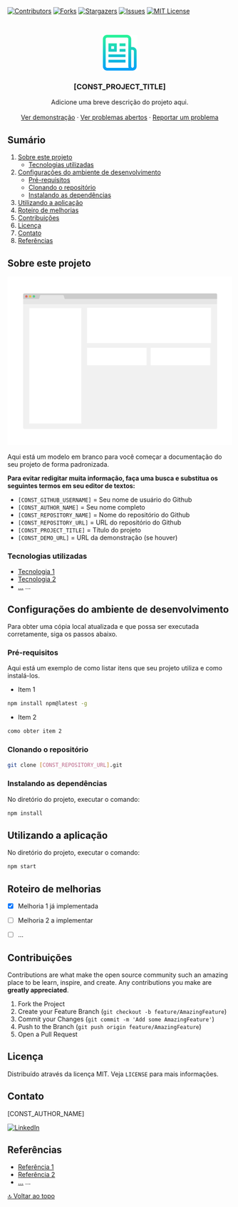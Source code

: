 <!--
*** Aqui está um modelo em branco para você começar a documentação do seu projeto de forma padronizada.
***
*** Para evitar redigitar muita informação, faça uma busca e substitua os seguintes termos em seu editor de textos:
***
*** [CONST_GITHUB_USERNAME] = Seu nome de usuário do Github
*** [CONST_AUTHOR_NAME] = Seu nome completo
*** [CONST_REPOSITORY_NAME] = Nome do repositório do Github
*** [CONST_REPOSITORY_URL] = URL do repositório do Github
*** [CONST_PROJECT_TITLE] = Título do projeto
*** [CONST_DEMO_URL] = URL da demonstração (se houver)
-->


<!-- PROJECT SHIELDS -->
<!--
*** I'm using markdown "reference style" links for readability.
*** Reference links are enclosed in brackets [ ] instead of parentheses ( ).
*** See the bottom of this document for the declaration of the reference variables
*** for contributors-url, forks-url, etc. This is an optional, concise syntax you may use.
*** https://www.markdownguide.org/basic-syntax/#reference-style-links
-->
[![Contributors][contributors-shield]][contributors-url]
[![Forks][forks-shield]][forks-url]
[![Stargazers][stars-shield]][stars-url]
[![Issues][issues-shield]][issues-url]
[![MIT License][license-shield]][license-url]


<!-- PROJECT LOGO -->
<br />
<p align="center">
  <a href="https://github.com/[CONST_GITHUB_USERNAME]/[CONST_REPOSITORY_NAME]">
    <img src=".github/logo.png" alt="[CONST_REPOSITORY_NAME]" width="80" height="80">
  </a>

  <h3 align="center">[CONST_PROJECT_TITLE]</h3>

  <p align="center">
    Adicione uma breve descrição do projeto aqui.
    <br />
    <br />
    <a href="[CONST_DEMO_URL]">Ver demonstração</a>
    ·
    <a href="https://github.com/[CONST_GITHUB_USERNAME]/[CONST_REPOSITORY_NAME]/issues">Ver problemas abertos</a>
    ·
    <a href="https://github.com/[CONST_GITHUB_USERNAME]/[CONST_REPOSITORY_NAME]/issues/new">Reportar um problema</a>
  </p>
</p>


<!-- TABLE OF CONTENTS -->
## Sumário

<ol>
    <li>
        <a href="#sobre-este-projeto">Sobre este projeto</a>
        <ul>
            <li><a href="#tecnologias-utilizadas">Tecnologias utilizadas</a></li>
        </ul>
    </li>
    <li>
        <a href="#configurações-do-ambiente-de-desenvolvimento">Configurações do ambiente de desenvolvimento</a>
        <ul>
            <li><a href="#pré-requisitos">Pré-requisitos</a></li>
            <li><a href="#clonando-o-repositório">Clonando o repositório</a></li>
            <li><a href="#instalando-as-dependências">Instalando as dependências</a></li>
        </ul>
    </li>
    <li><a href="#utilizando-a-aplicação">Utilizando a aplicação</a></li>
    <li><a href="#roteiro-de-melhorias">Roteiro de melhorias</a></li>
    <li><a href="#contribuições">Contribuições</a></li>
    <li><a href="#licença">Licença</a></li>
    <li><a href="#contato">Contato</a></li>
    <li><a href="#referências">Referências</a></li>
</ol>


<!-- ABOUT THE PROJECT -->
## Sobre este projeto

[![Screenshot][product-screenshot]][product-screenshot]

Aqui está um modelo em branco para você começar a documentação do seu projeto de forma padronizada.

**Para evitar redigitar muita informação, faça uma busca e substitua os seguintes termos em seu editor de textos:**
- `[CONST_GITHUB_USERNAME]` = Seu nome de usuário do Github
- `[CONST_AUTHOR_NAME]` = Seu nome completo
- `[CONST_REPOSITORY_NAME]` = Nome do repositório do Github
- `[CONST_REPOSITORY_URL]` = URL do repositório do Github
- `[CONST_PROJECT_TITLE]` = Título do projeto
- `[CONST_DEMO_URL]` = URL da demonstração (se houver)


### Tecnologias utilizadas

* [Tecnologia 1](#link_para_tecnologia_1)
* [Tecnologia 2](#link_para_tecnologia_2)
* [...](#) ...


<!-- GETTING STARTED -->
## Configurações do ambiente de desenvolvimento

Para obter uma cópia local atualizada e que possa ser executada corretamente, siga os passos abaixo.

### Pré-requisitos

Aqui está um exemplo de como listar itens que seu projeto utiliza e como instalá-los.

* Item 1
```bash
npm install npm@latest -g
```

* Item 2
```bash
como obter item 2
```


### Clonando o repositório

```bash
git clone [CONST_REPOSITORY_URL].git
```


### Instalando as dependências

No diretório do projeto, executar o comando:

```bash
npm install
```


<!-- USAGE EXAMPLES -->
## Utilizando a aplicação

No diretório do projeto, executar o comando:

```bash
npm start
```


<!-- ROADMAP -->
## Roteiro de melhorias

- [x] Melhoria 1 já implementada
- [ ] Melhoria 2 a implementar
- [ ] ...


<!-- CONTRIBUTING -->
## Contribuições

Contributions are what make the open source community such an amazing place to be learn, inspire, and create. Any contributions you make are **greatly appreciated**.

1. Fork the Project
2. Create your Feature Branch (`git checkout -b feature/AmazingFeature`)
3. Commit your Changes (`git commit -m 'Add some AmazingFeature'`)
4. Push to the Branch (`git push origin feature/AmazingFeature`)
5. Open a Pull Request


<!-- LICENSE -->
## Licença

Distribuído através da licença MIT. Veja `LICENSE` para mais informações.


<!-- CONTACT -->
## Contato

[CONST_AUTHOR_NAME]

[![LinkedIn][linkedin-shield]][linkedin-url]


<!-- ACKNOWLEDGEMENTS -->
## Referências

* [Referência 1](#link_para_referencia_1)
* [Referência 2](#link_para_referencia_2)
* [...](#) ...


<a href="#sumário">🔝 Voltar ao topo</a>


<!-- MARKDOWN LINKS & IMAGES -->
<!-- https://www.markdownguide.org/basic-syntax/#reference-style-links -->
[contributors-shield]: https://img.shields.io/github/contributors/[CONST_GITHUB_USERNAME]/[CONST_REPOSITORY_NAME].svg?style=for-the-badge
[contributors-url]: https://github.com/[CONST_GITHUB_USERNAME]/[CONST_REPOSITORY_NAME]/graphs/contributors
[forks-shield]: https://img.shields.io/github/forks/[CONST_GITHUB_USERNAME]/[CONST_REPOSITORY_NAME].svg?style=for-the-badge
[forks-url]: https://github.com/[CONST_GITHUB_USERNAME]/[CONST_REPOSITORY_NAME]/network/members
[stars-shield]: https://img.shields.io/github/stars/[CONST_GITHUB_USERNAME]/[CONST_REPOSITORY_NAME].svg?style=for-the-badge
[stars-url]: https://github.com/[CONST_GITHUB_USERNAME]/[CONST_REPOSITORY_NAME]/stargazers
[issues-shield]: https://img.shields.io/github/issues/[CONST_GITHUB_USERNAME]/[CONST_REPOSITORY_NAME].svg?style=for-the-badge
[issues-url]: https://github.com/[CONST_GITHUB_USERNAME]/[CONST_REPOSITORY_NAME]/issues
[license-shield]: https://img.shields.io/github/license/[CONST_GITHUB_USERNAME]/[CONST_REPOSITORY_NAME].svg?style=for-the-badge
[license-url]: https://github.com/[CONST_GITHUB_USERNAME]/[CONST_REPOSITORY_NAME]/blob/master/LICENSE.txt
[linkedin-shield]: https://img.shields.io/badge/-LinkedIn-black.svg?style=for-the-badge&logo=linkedin&colorB=555
[linkedin-url]: https://linkedin.com/in/[CONST_GITHUB_USERNAME]
[product-screenshot]: .github/screenshot.png